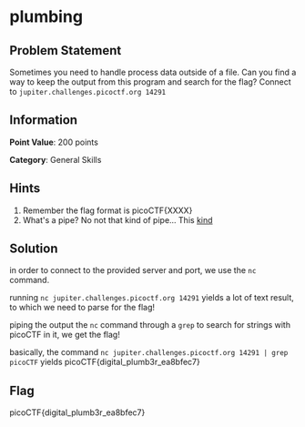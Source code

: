 # plumbing

## Problem Statement

Sometimes you need to handle process data outside of a file. Can you find a way to keep the output from this program and search for the flag? Connect to `jupiter.challenges.picoctf.org 14291`


## Information

**Point Value**: 200 points

**Category**: General Skills

## Hints

1. Remember the flag format is picoCTF{XXXX}
2. What's a pipe? No not that kind of pipe... This [kind](http://www.linfo.org/pipes.html)

## Solution

in order to connect to the provided server and port, we use the `nc` command.

running `nc jupiter.challenges.picoctf.org 14291` yields a lot of text result, to which we need to parse for the flag!

piping the output the `nc` command through a `grep` to search for strings with picoCTF in it, we get the flag!

basically, the command `nc jupiter.challenges.picoctf.org 14291 | grep picoCTF` yields picoCTF{digital_plumb3r_ea8bfec7}

## Flag
picoCTF{digital_plumb3r_ea8bfec7}
